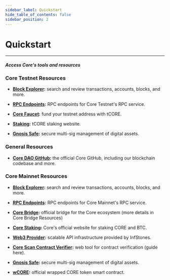 ```yaml
---
sidebar_label: Quickstart
hide_table_of_contents: false
sidebar_position: 2
---
```


# Quickstart

---

#### _Access Core's tools and resources_

### Core Testnet Resources

- **[Block Explorer](https://scan.test.btcs.network/):** search and review transactions, accounts, blocks, and more.

- **[RPC Endpoints](https://chainlist.org/chain/1115):** RPC endpoints for Core Testnet's RPC service.

- **[Core Faucet](https://scan.test.btcs.network/faucet):** fund your testnet address with tCORE.

- **[Staking](https://stake.test.btcs.network/):** tCORE staking website.

- **[Gnosis Safe](https://safe.test.btcs.network/welcome):** secure multi-sig management of digital assets.

### General Resources

- **[Core DAO GitHub](https://github.com/coredao-org):** the official Core GitHub, including our blockchain codebase and more.

### Core Mainnet Resources

- **[Block Explorer](https://scan.coredao.org/):** search and review transactions, accounts, blocks, and more.

- **[RPC Endpoints](https://chainlist.org/chain/1116):** RPC endpoints for Core Mainnet's RPC service.

- **[Core Bridge](https://bridge.coredao.org/):** official bridge for the Core ecosystem (more details in Core Bridge Resources)

- **[Core Staking](https://stake.coredao.org/):** Core's official website for staking CORE and BTC.

- **[Web3 Provider](https://cloud.infstones.com/login):** scalable API infrastructure provided by InfStones.

- **[Core Scan Contract Verifier](https://scan.coredao.org/verifyContract):** web tool for contract verification (guide here).

- **[Gnosis Safe](https://safe.coredao.org/welcome):** secure multi-sig management of digital assets.

- **[wCORE](https://scan.coredao.org/address/0x191e94fa59739e188dce837f7f6978d84727ad01):** official wrapped CORE token smart contract.
